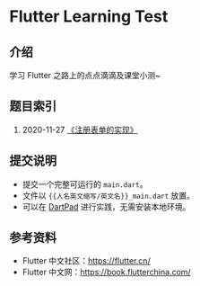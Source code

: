 # Flutter Learning Test

## 介绍
学习 Flutter 之路上的点点滴滴及课堂小测~

## 题目索引

1. 2020-11-27 [《注册表单的实现》](1%20-%20注册表单的实现%20-%2020201127)

## 提交说明

* 提交一个完整可运行的 `main.dart`。
* 文件以 `{{人名英文缩写/英文名}}_main.dart` 放置。
* 可以在 [DartPad](https://dartpad.cn/) 进行实践，无需安装本地环境。

## 参考资料

* Flutter 中文社区：https://flutter.cn/
* Flutter 中文网：https://book.flutterchina.com/
